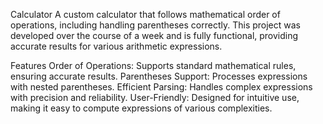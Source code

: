 Calculator
A custom calculator that follows mathematical order of operations, including handling parentheses correctly. This project was developed over the course of a week and is fully functional, providing accurate results for various arithmetic expressions.

Features
Order of Operations: Supports standard mathematical rules, ensuring accurate results.
Parentheses Support: Processes expressions with nested parentheses.
Efficient Parsing: Handles complex expressions with precision and reliability.
User-Friendly: Designed for intuitive use, making it easy to compute expressions of various complexities.
